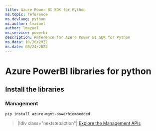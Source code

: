 ```yaml
---
title: Azure Power BI SDK for Python
ms.topic: reference
ms.devlang: python
ms.author: lmazuel
author: lmazuel
ms.service: powerbi
description: Reference for Azure Power BI SDK for Python
ms.data: 10/26/2022
ms.date: 08/24/2022
---
```

# Azure PowerBI libraries for python

## Install the libraries


### Management

```bash
pip install azure-mgmt-powerbiembedded
```

> [!div class="nextstepaction"]
> [Explore the Management APIs](/python/api/overview/azure/powerbi/management/resourcemanagement-powerbiembedded)
